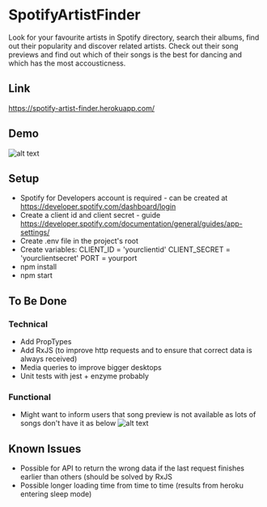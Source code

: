 # SpotifyArtistFinder
Look for your favourite artists in Spotify directory, search their albums, find out their popularity and discover related artists. Check out their song previews and find out which of their songs is the best for dancing and which has the most accousticness.

## Link
https://spotify-artist-finder.herokuapp.com/

## Demo
![alt text](https://media.giphy.com/media/9IZRalYv29LeqcyI41/giphy.gif)

## Setup
- Spotify for Developers account is required - can be created at https://developer.spotify.com/dashboard/login
- Create a client id and client secret - guide https://developer.spotify.com/documentation/general/guides/app-settings/
- Create .env file in the project's root
- Create variables: 
CLIENT_ID = 'yourclientid'
CLIENT_SECRET = 'yourclientsecret'
PORT = yourport
- npm install
- npm start

## To Be Done
### Technical
- Add PropTypes
- Add RxJS (to improve http requests and to ensure that correct data is always received)
- Media queries to improve bigger desktops
- Unit tests with jest + enzyme probably

### Functional
- Might want to inform users that song preview is not available as lots of songs don't have it as below
![alt text](https://i.imgur.com/wkdamEz.png)

## Known Issues
- Possible for API to return the wrong data if the last request finishes earlier than others (should be solved by RxJS
- Possible longer loading time from time to time (results from heroku entering sleep mode)
